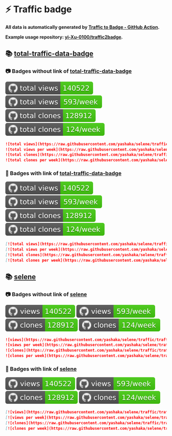 # ⚡️ Traffic badge

**All data is automatically generated by [Traffic to Badge - GitHub Action](https://github.com/marketplace/actions/traffic-to-badge).**

**Example usage repository: [yi-Xu-0100/traffic2badge](https://github.com/yi-Xu-0100/traffic2badge).**

## 📚 [total-traffic-data-badge](https://github.com/yashaka/selene/tree/traffic#readme)

### 📷 Badges without link of [total-traffic-data-badge](https://github.com/yashaka/selene/tree/traffic#readme)

![total views](https://raw.githubusercontent.com/yashaka/selene/traffic/total_views.svg)
![total views per week](https://raw.githubusercontent.com/yashaka/selene/traffic/total_views_per_week.svg)
![total clones](https://raw.githubusercontent.com/yashaka/selene/traffic/total_clones.svg)
![total clones per week](https://raw.githubusercontent.com/yashaka/selene/traffic/total_clones_per_week.svg)

```markdown
![total views](https://raw.githubusercontent.com/yashaka/selene/traffic/total_views.svg)
![total views per week](https://raw.githubusercontent.com/yashaka/selene/traffic/total_views_per_week.svg)
![total clones](https://raw.githubusercontent.com/yashaka/selene/traffic/total_clones.svg)
![total clones per week](https://raw.githubusercontent.com/yashaka/selene/traffic/total_clones_per_week.svg)
```

### 🔗 Badges with link of [total-traffic-data-badge](https://github.com/yashaka/selene/tree/traffic#readme)

[![total views](https://raw.githubusercontent.com/yashaka/selene/traffic/total_views.svg)](https://github.com/yashaka/selene/tree/traffic#-total-traffic-data-badge)
[![total views per week](https://raw.githubusercontent.com/yashaka/selene/traffic/total_views_per_week.svg)](https://github.com/yashaka/selene/tree/traffic#-total-traffic-data-badge)
[![total clones](https://raw.githubusercontent.com/yashaka/selene/traffic/total_clones.svg)](https://github.com/yashaka/selene/tree/traffic#-total-traffic-data-badge)
[![total clones per week](https://raw.githubusercontent.com/yashaka/selene/traffic/total_clones_per_week.svg)](https://github.com/yashaka/selene/tree/traffic#-total-traffic-data-badge)

```markdown
[![total views](https://raw.githubusercontent.com/yashaka/selene/traffic/total_views.svg)](https://github.com/yashaka/selene/tree/traffic#-total-traffic-data-badge)
[![total views per week](https://raw.githubusercontent.com/yashaka/selene/traffic/total_views_per_week.svg)](https://github.com/yashaka/selene/tree/traffic#-total-traffic-data-badge)
[![total clones](https://raw.githubusercontent.com/yashaka/selene/traffic/total_clones.svg)](https://github.com/yashaka/selene/tree/traffic#-total-traffic-data-badge)
[![total clones per week](https://raw.githubusercontent.com/yashaka/selene/traffic/total_clones_per_week.svg)](https://github.com/yashaka/selene/tree/traffic#-total-traffic-data-badge)
```

## 📚 [selene](https://github.com/yashaka/selene/tree/traffic/traffic-selene)

### 📷 Badges without link of [selene](https://github.com/yashaka/selene/tree/traffic/traffic-selene)

![views](https://raw.githubusercontent.com/yashaka/selene/traffic/traffic-selene/views.svg)
![views per week](https://raw.githubusercontent.com/yashaka/selene/traffic/traffic-selene/views_per_week.svg)
![clones](https://raw.githubusercontent.com/yashaka/selene/traffic/traffic-selene/clones.svg)
![clones per week](https://raw.githubusercontent.com/yashaka/selene/traffic/traffic-selene/clones_per_week.svg)

```markdown
![views](https://raw.githubusercontent.com/yashaka/selene/traffic/traffic-selene/views.svg)
![views per week](https://raw.githubusercontent.com/yashaka/selene/traffic/traffic-selene/views_per_week.svg)
![clones](https://raw.githubusercontent.com/yashaka/selene/traffic/traffic-selene/clones.svg)
![clones per week](https://raw.githubusercontent.com/yashaka/selene/traffic/traffic-selene/clones_per_week.svg)
```

### 🔗 Badges with link of [selene](https://github.com/yashaka/selene/tree/traffic/traffic-selene)

[![views](https://raw.githubusercontent.com/yashaka/selene/traffic/traffic-selene/views.svg)](https://github.com/yashaka/selene/tree/traffic#-selene)
[![views per week](https://raw.githubusercontent.com/yashaka/selene/traffic/traffic-selene/views_per_week.svg)](https://github.com/yashaka/selene/tree/traffic#-selene)
[![clones](https://raw.githubusercontent.com/yashaka/selene/traffic/traffic-selene/clones.svg)](https://github.com/yashaka/selene/tree/traffic#-selene)
[![clones per week](https://raw.githubusercontent.com/yashaka/selene/traffic/traffic-selene/clones_per_week.svg)](https://github.com/yashaka/selene/tree/traffic#-selene)

```markdown
[![views](https://raw.githubusercontent.com/yashaka/selene/traffic/traffic-selene/views.svg)](https://github.com/yashaka/selene/tree/traffic#-selene)
[![views per week](https://raw.githubusercontent.com/yashaka/selene/traffic/traffic-selene/views_per_week.svg)](https://github.com/yashaka/selene/tree/traffic#-selene)
[![clones](https://raw.githubusercontent.com/yashaka/selene/traffic/traffic-selene/clones.svg)](https://github.com/yashaka/selene/tree/traffic#-selene)
[![clones per week](https://raw.githubusercontent.com/yashaka/selene/traffic/traffic-selene/clones_per_week.svg)](https://github.com/yashaka/selene/tree/traffic#-selene)
```
